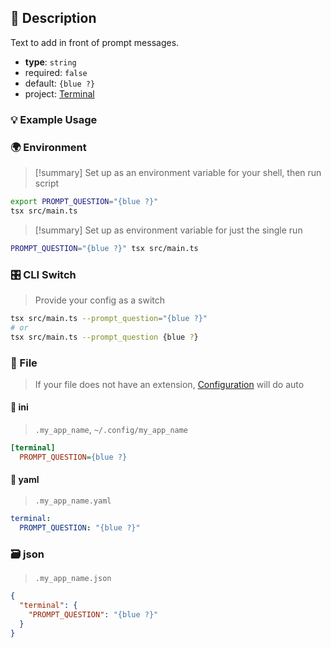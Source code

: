 ## 📜 Description

Text to add in front of prompt messages.

- **type**: `string`
- required: `false`
- default: `{blue ?}`
- project: [Terminal](/terminal)

### 💡 Example Usage

### 🌍 Environment

> [!summary] Set up as an environment variable for your shell, then run script
```bash
export PROMPT_QUESTION="{blue ?}"
tsx src/main.ts
```
> [!summary] Set up as environment variable for just the single run

```bash
PROMPT_QUESTION="{blue ?}" tsx src/main.ts
```
### 🎛️ CLI Switch

> Provide your config as a switch
```bash
tsx src/main.ts --prompt_question="{blue ?}"
# or
tsx src/main.ts --prompt_question {blue ?}
```
### 📁 File
>  If your file does not have an extension, [Configuration](/docs/core/configuration) will do auto
#### 📘 ini

> `.my_app_name`, `~/.config/my_app_name`

```ini
[terminal]
  PROMPT_QUESTION={blue ?}
```
#### 📄 yaml

> `.my_app_name.yaml`

```yaml
terminal:
  PROMPT_QUESTION: "{blue ?}"
```
### 🗃️ json

> `.my_app_name.json`

```json
{
  "terminal": {
    "PROMPT_QUESTION": "{blue ?}"
  }
}
```
